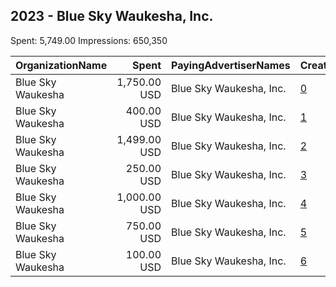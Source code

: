 ## 2023 - Blue Sky Waukesha, Inc. 
Spent: 5,749.00
Impressions: 650,350

|OrganizationName|Spent|PayingAdvertiserNames|CreativeUrls|Impressions|Genders|AgeBrackets|CountryCodes|BillingAddresses|CandidateBallotInformation|
|:---|---:|:---|:---|---:|:---|:---|:---|:---|:---|
|Blue Sky Waukesha|1,750.00 USD|Blue Sky Waukesha, Inc.|[0](https://www.snap.com/political-ads/asset/52a69cfb007a6a4a37444d91f4cc529d93e638f9a50fec5db8446fb91d59a788?mediaType=mp4)|148,421||18+|united states|US|Wisconsin 2023 General Election|
|Blue Sky Waukesha|400.00 USD|Blue Sky Waukesha, Inc.|[1](https://www.snap.com/political-ads/asset/c1cca086e7046305a4d38a2f91e4c9de051457ea77c87d244b63d86df786ad16?mediaType=mp4)|123,441||18+|united states|US|Janet Protasiewicz for Wisconsin Supreme Court|
|Blue Sky Waukesha|1,499.00 USD|Blue Sky Waukesha, Inc.|[2](https://www.snap.com/political-ads/asset/c748fefdc13add2fefca8e816b2430c52635d6d720ebd4ef29e450ce6600db6f?mediaType=mp4)|117,113|FEMALE|18+|united states|US|Janet Protasiewicz for Wisconsin Supreme Court|
|Blue Sky Waukesha|250.00 USD|Blue Sky Waukesha, Inc.|[3](https://www.snap.com/political-ads/asset/7ac1d4c4882873aca8e4ec294f04edbf2cb90863c13d14608dbfd52b551b9c5c?mediaType=mp4)|82,846|FEMALE|18+|united states|US|Abortion Ad Spring Primary|
|Blue Sky Waukesha|1,000.00 USD|Blue Sky Waukesha, Inc.|[4](https://www.snap.com/political-ads/asset/57425fa44ef13111802903f7c0066fa840b44e77edef2b078f9e7d8626c593d4?mediaType=mp4)|74,566||18+|united states|US|Janet Protasiewicz for Wisconsin Supreme Court|
|Blue Sky Waukesha|750.00 USD|Blue Sky Waukesha, Inc.|[5](https://www.snap.com/political-ads/asset/3e42f0fd8a572b8417e7476f7bc2e5db92ed5ac0576455db7bd3c9e76180af3e?mediaType=mp4)|71,172||18+|united states|US|Wisconsin 2023 General Election|
|Blue Sky Waukesha|100.00 USD|Blue Sky Waukesha, Inc.|[6](https://www.snap.com/political-ads/asset/eb1ef09c69da13306f117c62e697012acba594c86cbb62c8d8e15d5aa11e11c6?mediaType=mp4)|32,791||18+|united states|US|David Irwin for Elmbrook School Board|
